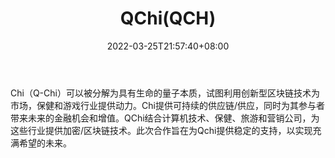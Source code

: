 ﻿---
weight: 
title: "QChi(QCH)"
description: "Chi（Q-Chi）可以被分解为具有生命的量子本质，试图利用创新型区块链技术为市场，保健和游戏行业提供动力"
date: 2022-03-25T21:57:40+08:00
lastmod: 2022-03-25T16:45:40+08:00
draft: false
authors: ["Metabd"]
featuredImage: "qchiqch.webp"
link: ""
tags: ["数字代币","QChi(QCH)"]
categories: ["navigation"]
navigation: ["数字代币"]
lightgallery: true
toc: true
pinned: false
recommend: false
recommend1: false
---
Chi（Q-Chi）可以被分解为具有生命的量子本质，试图利用创新型区块链技术为市场，保健和游戏行业提供动力。Chi提供可持续的供应链/供应，同时为其参与者带来未来的金融机会和增值。QChi结合计算机技术、保健、旅游和营销公司，为这些行业提供加密/区块链技术。此次合作旨在为Qchi提供稳定的支持，以实现充满希望的未来。
